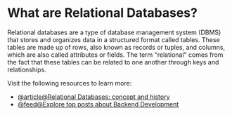 # What are Relational Databases?

Relational databases are a type of database management system (DBMS) that stores and organizes data in a structured format called tables. These tables are made up of rows, also known as records or tuples, and columns, which are also called attributes or fields. The term "relational" comes from the fact that these tables can be related to one another through keys and relationships.

Visit the following resources to learn more:

- [@article@Relational Databases: concept and history](https://www.ibm.com/topics/relational-databases)
- [@feed@Explore top posts about Backend Development](https://app.daily.dev/tags/backend?ref=roadmapsh)
